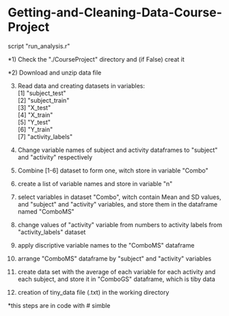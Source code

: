 # Getting-and-Cleaning-Data-Course-Project 
script "run_analysis.r"

*1) Check the "./CourseProject" directory and (if False) creat it   

*2) Download and unzip data file

3) Read data and creating datasets in variables:          
[1] "subject_test"        
[2] "subject_train"      
[3] "X_test"             
[4] "X_train"            
[5] "Y_test"                 
[6] "Y_train"             
[7] "activity_labels"    

4) Change variable names of subject and activity dataframes to "subject" and "activity" respectively     

5) Combine [1-6] dataset to form one, witch store in variable "Combo"         

6) create a list of variable names and store in variable "n"      

7) select variables in dataset "Combo", witch contain Mean and SD values, and "subject" and "activity" variables, and store them in the dataframe named "ComboMS"                 

8) change values of "activity" variable from numbers to activity labels from "activity_labels" dataset      

9) apply discriptive variable names to the "ComboMS" dataframe     

10) arrange "ComboMS" dataframe by "subject" and "activity" variables        

11) create data set with the average of each variable for each activity and each subject, and store it in "ComboGS" dataframe, which is tiby data        

12) creation of tiny_data file (.txt) in the working directory

*this steps are in code with # simble
